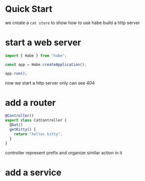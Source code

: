 # Quick Start

we create a `cat store` to show how to use habe build a http server

# start a web server

```ts
import { Habe } from "habe";

const app = Habe.createApplication();

app.run();
```

now we start a http server only can see 404

# add a router

```ts
@Controller()
export class CatController {
  @Get()
  getKitty() {
    return "hellos kitty";
  }
}
```

controller represent prefix and organize similar action in it

# add a service
